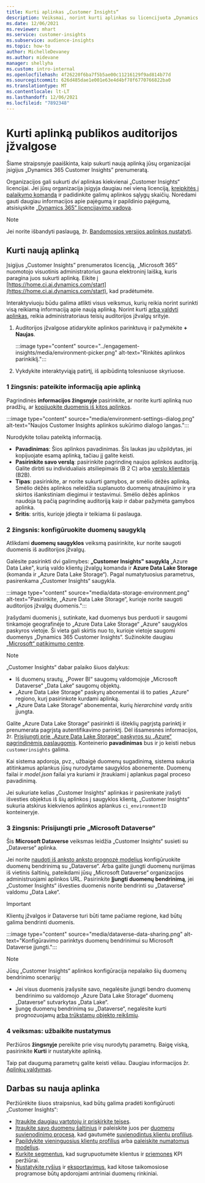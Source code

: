 ```yaml
---
title: Kurti aplinkas „Customer Insights“
description: Veiksmai, norint kurti aplinkas su licencijuota „Dynamics 365 Customer Insights“.
ms.date: 12/06/2021
ms.reviewer: mhart
ms.service: customer-insights
ms.subservice: audience-insights
ms.topic: how-to
author: MichelleDevaney
ms.author: midevane
manager: shellyha
ms.custom: intro-internal
ms.openlocfilehash: 4f26220f6ba7f5b5ae00c11216129f9ad814b77d
ms.sourcegitcommit: 626d485dae1e001e63e4d4bf78f6770766822ba0
ms.translationtype: MT
ms.contentlocale: lt-LT
ms.lasthandoff: 12/06/2021
ms.locfileid: "7892348"
---
```

# <a name="create-an-environment-in-audience-insights"></a>Kurti aplinką publikos auditorijos įžvalgose

Šiame straipsnyje paaiškinta, kaip sukurti naują aplinką jūsų organizacijai įsigijus „Dynamics 365 Customer Insights” prenumeratą. 

Organizacijos gali sukurti *dvi* aplinkas kiekvienai „Customer Insights“ licencijai. Jei jūsų organizacija įsigyja daugiau nei vieną licenciją, [kreipkitės į palaikymo komandą](https://go.microsoft.com/fwlink/?linkid=2079641) ir padidinkite galimų aplinkos sąlygų skaičių. Norėdami gauti daugiau informacijos apie pajėgumą ir papildinio pajėgumą, atsisiųskite [„Dynamics 365” licencijavimo vadovą](https://go.microsoft.com/fwlink/?LinkId=866544).

> [!NOTE]
> Jei norite išbandyti paslaugą, žr. [Bandomosios versijos aplinkos nustatyti](../trial-signup.md).

## <a name="create-a-new-environment"></a>Kurti naują aplinką

Įsigijus „Customer Insights” prenumeratos licenciją, „Microsoft 365” nuomotojo visuotinis administratorius gauna elektroninį laišką, kuris paragina juos sukurti aplinką. Eikite į [https://home.ci.ai.dynamics.com/start](https://home.ci.ai.dynamics.com/start), kad pradėtumėte. 

Interaktyviuoju būdu galima atlikti visus veiksmus, kurių reikia norint surinkti visą reikiamą informaciją apie naują aplinką. Norint kurti [arba valdyti aplinkas](permissions.md), reikia administratoriaus teisių auditorijos įžvalgų srityje.

1. Auditorijos įžvalgose atidarykite aplinkos parinktuvą ir pažymėkite **+ Naujas**.
  
   :::image type="content" source="../engagement-insights/media/environment-picker.png" alt-text="Rinkitės aplinkos parinkiklį.":::

1. Vykdykite interaktyviąją patirtį, iš apibūdintą tolesniuose skyriuose.

### <a name="step-1-provide-environment-information"></a>1 žingsnis: pateikite informaciją apie aplinką

Pagrindinės **informacijos žingsnyje** pasirinkite, ar norite kurti aplinką nuo pradžių, ar [kopijuokite duomenis iš kitos aplinkos](manage-environments.md#copy-the-environment-configuration).

   :::image type="content" source="media/environment-settings-dialog.png" alt-text="Naujos Customer Insights aplinkos sukūrimo dialogo langas.":::

Nurodykite toliau pateiktą informaciją.
   - **Pavadinimas**: Šios aplinkos pavadinimas. Šis laukas jau užpildytas, jei kopijuojate esamą aplinką, tačiau jį galite keisti.
   - **Pasirinkite savo verslą**: pasirinkite pagrindinę naujos aplinkos auditoriją. Galite dirbti su individualiais atsiliepimais (B 2 C) arba [verslo klientais](work-with-business-accounts.md) (B2B).
   - **Tipas**: pasirinkite, ar norite sukurti gamybos, ar smėlio dėžės aplinką. Smėlio dėžės aplinkos neleidžia suplanuoto duomenų atnaujinimo ir yra skirtos išankstiniam diegimui ir testavimui. Smėlio dėžės aplinkos naudoja tą pačią pagrindinę auditoriją kaip ir dabar pažymėta gamybos aplinka.
   - **Sritis**: sritis, kurioje įdiegta ir teikiama ši paslauga.

### <a name="step-2-configure-data-storage"></a>2 žingsnis: konfigūruokite duomenų saugyklą

Atlikdami **duomenų saugyklos** veiksmą pasirinkite, kur norite saugoti duomenis iš auditorijos įžvalgų.

Galėsite pasirinkti dvi galimybes: **„Customer Insights" saugyklą** „Azure Data Lake", kurią valdo klientų įžvalgų komanda ir **Azure Data Lake Storage** (komanda ir „Azure Data Lake Storage“). Pagal numatytuosius parametrus, pasirenkama „Customer Insights“ saugykla.

:::image type="content" source="media/data-storage-environment.png" alt-text="Pasirinkite, „Azure Data Lake Storage“, kurioje norite saugoti auditorijos įžvalgų duomenis.":::

Įrašydami duomenis į, sutinkate, kad duomenys bus perduoti ir saugomi tinkamoje geografinėje to „Azure Data Lake Storage“ „Azure" saugyklos paskyros vietoje. Ši vieta gali skirtis nuo to, kurioje vietoje saugomi duomenys „Dynamics 365 Customer Insights“. Sužinokite daugiau [„Microsoft“ patikimumo centre](https://www.microsoft.com/trust-center).

> [!NOTE]
> „Customer Insights“ dabar palaiko šiuos dalykus:
> - Iš duomenų srautų, „Power BI“ saugomų valdomojoje „Microsoft Dataverse“ „Data Lake“ saugomų objektų.  
> - „Azure Data Lake Storage" paskyrų abonementai iš to paties „Azure" regiono, kurį pasirinkote kurdami aplinką.
> - „Azure Data Lake Storage“ abonementai, kurių *hierarchinė vardų sritis* įjungta.

Galite „Azure Data Lake Storage“ pasirinkti iš išteklių pagrįstą parinktį ir prenumerata pagrįstą autentifikavimo parinktį. Dėl išsamesnės informacijos, žr. [Prisijungti prie „Azure Data Lake Storage“ paskyros su „Azure“ pagrindinėmis paslaugomis](connect-service-principal.md). Konteinerio **pavadinimas** bus ir jo keisti nebus `customerinsights` galima.

Kai sistema apdoroja, pvz., užbaigė duomenų sugadinimą, sistema sukuria atitinkamus aplankus jūsų nurodytame saugyklos abonemente. Duomenų failai ir *model.json* failai yra kuriami ir įtraukiami į aplankus pagal proceso pavadinimą.

Jei sukuriate kelias „Customer Insights“ aplinkas ir pasirenkate įrašyti išvesties objektus iš šių aplinkos į saugyklos klientą, „Customer Insights“ sukuria atskirus kiekvienos aplinkos aplankus `ci_environmentID` konteineryje.

### <a name="step-3-connect-to-microsoft-dataverse"></a>3 žingsnis: Prisijungti prie „Microsoft Dataverse“
   
Šis **Microsoft Dataverse** veiksmas leidžia „Customer Insights“ susieti su „Dataverse“ aplinka.

Jei norite [naudoti iš anksto anksto prognozė modelius](predictions-overview.md#out-of-box-models) konfigūruokite duomenų bendrinimą su „Dataverse“. Arba galite įjungti duomenų nurijimas iš vietinis šaltinių, pateikdami jūsų „Microsoft Dataverse“ organizacijos administruojami aplinkos URL. Pasirinkite **Įjungti duomenų bendrinimą**, jei „Customer Insights“ išvesties duomenis norite bendrinti su „Dataverse“ valdomu „Data Lake“.

> [!IMPORTANT]
> Klientų įžvalgos ir Dataverse turi būti tame pačiame regione, kad būtų galima bendrinti duomenis.

:::image type="content" source="media/dataverse-data-sharing.png" alt-text="Konfigūravimo parinktys duomenų bendrinimui su Microsoft Dataverse įjungti.":::

> [!NOTE]
> Jūsų „Customer Insights“ aplinkos konfigūracija nepalaiko šių duomenų bendrinimo scenarijų:
> - Jei visus duomenis įrašysite savo, negalėsite įjungti bendro duomenų bendrinimo su valdomojo „Azure Data Lake Storage“ duomenų „Dataverse“ sutvarkytas „Data Lake“.
> - Įjungę duomenų bendrinimą su „Dataverse“, negalėsite kurti prognozuojamų [arba trūkstamų objekto reikšmių](predictions.md).

### <a name="step-4-finalize-the-settings"></a>4 veiksmas: užbaikite nustatymus

Peržiūros **žingsnyje** pereikite prie visų nurodytų parametrų. Baigę viską, pasirinkite **Kurti** ir nustatykite aplinką. 

Taip pat daugumą parametrų galite keisti vėliau. Daugiau informacijos žr. [Aplinkų valdymas](manage-environments.md).

## <a name="work-with-your-new-environment"></a>Darbas su nauja aplinka

Peržiūrėkite šiuos straipsnius, kad būtų galima pradėti konfigūruoti „Customer Insights“: 

- [Įtraukite daugiau vartotojų ir priskirkite teises](permissions.md).
- [Įtraukite savo duomenų šaltinius](data-sources.md) ir paleiskite juos per [duomenų suvienodinimo procesą](data-unification.md), kad gautumėte [suvienodintus klientų profilius](customer-profiles.md).
- [Papildykite vieninguosius klientų profilius](enrichment-hub.md) arba [paleiskite numatomus modelius](predictions-overview.md).
- [Kurkite segmentus](segments.md), kad sugrupuotumėte klientus ir [priemones](measures.md) KPI peržiūrai.
- [Nustatykite ryšius](connections.md) ir [eksportavimus](export-destinations.md), kad kitose taikomosiose programose būtų apdorojami antriniai duomenų rinkiniai.
